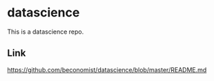 # datascience
This is a datascience repo.

## Link
https://github.com/beconomist/datascience/blob/master/README.md
